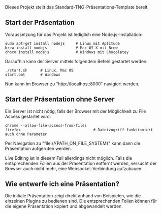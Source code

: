 
Dieses Projekt stellt das Standard-TNG-Präsentations-Template bereit.

## Start der Präsentation

Voraussetzung für das Projekt ist lediglich eine Node.js-Installation:

```
sudo apt-get install nodejs     # Linux mit Aptitude
brew install nodejs             # Mac OS X mit Brew
choco install nodejs            # Windows mit Chocolatey
```

Daraufhin kann der Server mittels folgendem Befehl gestartet werden:

```
./start.sh      # Linux, Mac OS
start.bat       # Windows
```

Nun kann im Browser zu "http://localhost:8000" navigiert werden.

## Start der Präsentation ohne Server

Ein Server ist nicht nötig, falls der Browser mit der Möglichkeit zu File Access gestartet wird:

```
chrome --allow-file-access-from-files
firefox                                 # Dateizugriff funktioniert auch ohne Parameter
```

Per Navigation zu "file://{PATH_ON_FILE_SYSTEM}" kann dann die Präsentation aufgerufen werden.

Live Editing ist in diesem Fall allerdings nicht möglich.
Falls die entsprechenden Folien aus der Präsentation entfernt werden, versucht der Browser auch nicht mehr,
eine Websocket-Verbindung aufzubauen.

## Wie entwerfe ich eine Präsentation?

Die initiale Präsentation zeigt direkt anhand von Beispielen, wie die einzelnen Plugins zu bedienen sind.
Die entsprechenden Folien können für die eigene Präsentation kopiert und abgewandelt werden.